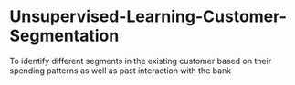 # Unsupervised-Learning-Customer-Segmentation
To identify different segments in the existing customer based on their spending patterns as well as past interaction with the bank
